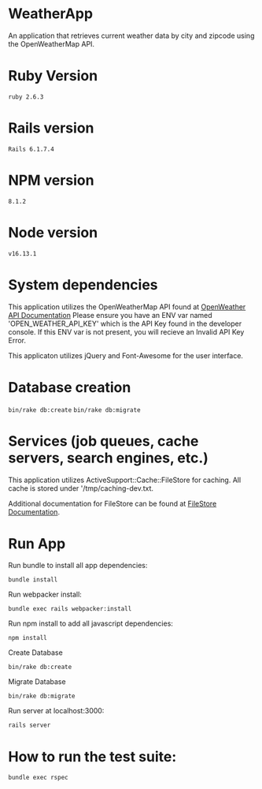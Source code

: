# WeatherApp

An application that retrieves current weather data by city and zipcode using the OpenWeatherMap API.

# Ruby Version

  `ruby 2.6.3`

# Rails version

  `Rails 6.1.7.4`

# NPM version

  `8.1.2`

# Node version

  `v16.13.1`

# System dependencies

  This application utilizes the OpenWeatherMap API found at [OpenWeather API Documentation](https://openweathermap.org/current) Please ensure you have an ENV var named 'OPEN_WEATHER_API_KEY' which is the API Key found in the developer console. If this ENV var is not present, you will recieve an Invalid API Key Error.

  This applicaton utilizes jQuery and Font-Awesome for the user interface.
  
# Database creation

  `bin/rake db:create`
  `bin/rake db:migrate`

# Services (job queues, cache servers, search engines, etc.)

  This application utilizes ActiveSupport::Cache::FileStore for caching. All cache is stored under '/tmp/caching-dev.txt.

  Additional documentation for FileStore can be found at [FileStore Documentation](https://api.rubyonrails.org/classes/ActiveSupport/Cache/FileStore.html).

# Run App

  Run bundle to install all app dependencies:

  `bundle install`

  Run webpacker install:

  `bundle exec rails webpacker:install`

  Run npm install to add all javascript dependencies:

  `npm install`

  Create Database

  `bin/rake db:create`

  Migrate Database

  `bin/rake db:migrate`

  Run server at localhost:3000:

  `rails server`

# How to run the test suite:

  `bundle exec rspec`

